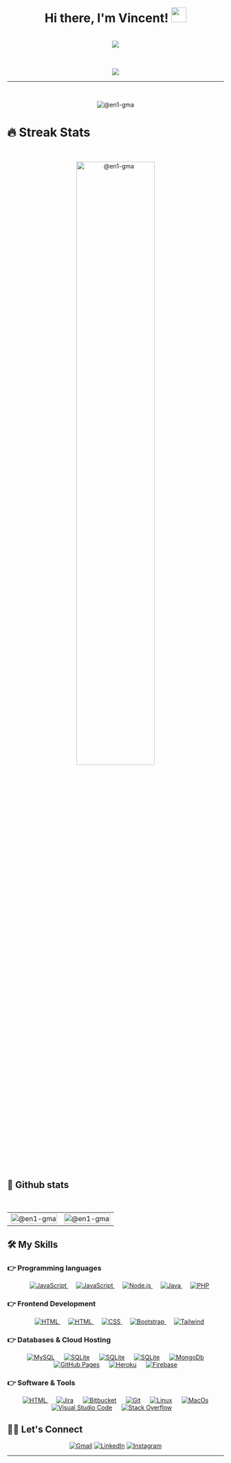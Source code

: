 <h1 align="center">Hi there, I'm Vincent! <img src="https://media.giphy.com/media/hvRJCLFzcasrR4ia7z/giphy.gif" width="35"></h1>
<br />
<div align="center">
<img src="https://camo.githubusercontent.com/fa73289736064aba480d0708da37d7aa183a8c3e2bcc2f58c54285a3bbbeecc1/68747470733a2f2f7777772e61616c7068612e6e65742f77702d636f6e74656e742f75706c6f6164732f323032302f31322f66756c6c2d737461636b2d646576656c6f706d656e742e676966">
</div>
<br />
<br />
<p align="center">
  <a href="https://github.com/DenverCoder1/readme-typing-svg"><img src="https://readme-typing-svg.herokuapp.com?lines=Full-time+Front%20end+developer;Full%20stack+enthusiast;Always%20learning%20new%20things!%20🚀&center=true&width=500&height=50"></a>
</p>
<hr />
<br />
<p align="center"> 
  <img src="https://komarev.com/ghpvc/?username=en1-gma&label=Profile views&color=0e75b6&style=for-the-badge" alt="@en1-gma" /> 
</p>

# 🔥 Streak Stats
<br />
<p align="center"><img src="https://github-readme-streak-stats.herokuapp.com/?user=en1-gma&theme=tokyonight&hide_border=true" alt="@en1-gma" width="60%" /></p>

## 🚀 Github stats
<br />
<table align="center" width="100%">
  <tr>
    <td width="50%">
      <img src="https://github-readme-stats.vercel.app/api?username=en1-gma&show_icons=true&theme=tokyonight&hide_border=true" alt="@en1-gma" width="100%" />
    </td>
    <td width="50%">
      <img src="https://github-readme-stats.vercel.app/api/top-langs/?username=en1-gma&theme=tokyonight&langs_count=15&layout=compact&hide_border=true" alt="@en1-gma" width="100%" />
    </td>
  </tr>
</table>

## 🛠️ My Skills

### 👉 Programming languages

<p align="center"> 
  &emsp;
  <a href="https://developer.mozilla.org/en-US/docs/Web/JavaScript" target="_blank"> 
     <img alt="JavaScript" src="https://img.shields.io/badge/JavaScript%20-%23F7DF1E.svg?style=for-the-badge&logo=javascript&logoColor=black">
   </a>
  &emsp;
  <a href="https://typescript.com" target="_blank"> 
     <img alt="JavaScript" src="https://img.shields.io/badge/typescript-%23007ACC.svg?style=for-the-badge&logo=typescript&logoColor=white">
   </a>
  &emsp;
  <a href="#" target="_blank"> 
     <img alt="Node.js" src="https://img.shields.io/badge/Node.Js%20-%23.svg?style=for-the-badge&logo=Node.js&logoColor=black">
   </a>
  &emsp;
  <a href="https://www.java.com" target="_blank"> 
    <img alt="Java" src="https://img.shields.io/badge/java-%23ED8B00.svg?style=for-the-badge&logo=openjdk&logoColor=white">
  </a>
  &emsp;
  <a href="https://www.php.net/">
    <img alt="PHP" src="https://img.shields.io/badge/PHP-%23777BB4.svg?style=for-the-badge&logo=php&logoColor=white"/>
  </a>
</p>

### 👉 Frontend Development
<p align="center"> 
  &emsp; 
  <a href="https://www.react.dev/" target="_blank"> 
   <img alt="HTML" src="https://img.shields.io/badge/react-%2320232a.svg?style=for-the-badge&logo=react&logoColor=%2361DAFB">
  </a>   
  &emsp; 
  <a href="https://www.w3.org/html/" target="_blank"> 
   <img alt="HTML" src="https://img.shields.io/badge/HTML5%20-%23E34F26.svg?style=for-the-badge&logo=html5&logoColor=white">
  </a>   
  &emsp;
  <a href="https://www.w3schools.com/css/" target="_blank">
    <img alt="CSS" src="https://img.shields.io/badge/CSS%20-%231572B6.svg?style=for-the-badge&logo=css3&logoColor=white">
  </a> 
   &emsp;
  <a href="https://getbootstrap.com" target="_blank"> 
    <img alt="Bootstrap" src="https://img.shields.io/badge/Bootstrap-%23563D7C.svg?style=for-the-badge&&logo=bootstrap&logoColor=white"/>
  </a>
   &emsp;
  <a href="@" target="_blank"> 
    <img alt="Tailwind" src="https://img.shields.io/badge/tailwindcss-%2338B2AC.svg?style=for-the-badge&logo=tailwind-css&logoColor=white"/>
  </a>
</p>

### 👉 Databases & Cloud Hosting
<p align="center">
  &emsp;
    <a href="https://www.mysql.com/"><img alt="MySQL" src="https://img.shields.io/badge/MySQL-%23000.svg?style=for-the-badge&logo=mysql&logoColor=white"></a>
  &emsp;
    <a href="https://www.sqlite.org/"><img alt="SQLite" src ="https://img.shields.io/badge/sqlite-%2307405e.svg?style=for-the-badge&&logo=sqlite&logoColor=white"/></a>
  &emsp;
    <a href="https://www.mariadb.org/"><img alt="SQLite" src ="https://img.shields.io/badge/MariaDB-003545?style=for-the-badge&logo=mariadb&logoColor=white"/></a>
  &emsp;
    <a href="https://www.sqlite.org/"><img alt="SQLite" src ="https://img.shields.io/badge/postgres-%23316192.svg?style=for-the-badge&logo=postgresql&logoColor=white"/></a>
  &emsp;
    <a href="https://www.mongodb.org/"><img alt="MongoDb" src ="https://img.shields.io/badge/mongoDB-%234ea94b.svg?style=for-the-badge&&logo=mongodb&logoColor=white"/></a>
  &emsp;
    <a href="https://www.github.com"><img alt="GitHub Pages" src="https://img.shields.io/badge/github%20pages-121013?style=for-the-badge&logo=github&logoColor=white"></a>
  &emsp;
    <a href="https://www.heroku.com/"><img alt="Heroku" src="https://img.shields.io/badge/Heroku%20-%23430098.svg?style=for-the-badge&logo=heroku&logoColor=white"></a>  
  &emsp;
    <a href="https://firebase.google.com/"><img alt="Firebase" src ="https://img.shields.io/badge/Firebase-%23316192.svg?style=for-the-badge&logo=firebase&logoColor=white"></a>
 </p>

 ### 👉 Software & Tools
 
<p align="center">
  &emsp; 
  <a href="https://www.github.com/" target="_blank"> 
   <img alt="HTML" src="https://img.shields.io/badge/github-%23121011.svg?style=for-the-badge&logo=github&logoColor=white">
  </a>   
  &emsp;
    <a href="#"><img alt="Jira" src="https://img.shields.io/badge/jira-%230A0FFF.svg?style=for-the-badge&logo=jira&logoColor=white"></a>
  &emsp;
    <a href="#"><img alt="Bitbucket" src="https://img.shields.io/badge/bitbucket-%230047B3.svg?style=for-the-badge&logo=bitbucket&logoColor=white"></a>
  &emsp;
    <a href="#"><img alt="Git" src="https://img.shields.io/badge/Git%20-%23F05033.svg?style=for-the-badge&logo=git&logoColor=white"></a>
  &emsp;
    <a href="#"><img alt="Linux" src="https://img.shields.io/badge/Linux-FCC624?style=for-the-badge&&logo=linux&logoColor=black"></a>
  &emsp;
    <a href="#"><img alt="MacOs" src="https://img.shields.io/badge/macOs-000?style=for-the-badge&&logo=macos"></a>
  &emsp;
    <a href="#"><img alt="Visual Studio Code" src="https://img.shields.io/badge/Visual%20Studio%20Code-0078d7.svg?style=for-the-badge&logo=visual-studio-code&logoColor=white"></a>
  &emsp;
    <a href="#"><img alt="Stack Overflow" src="https://img.shields.io/badge/-Stack%20Overflow-FE7A16?style=for-the-badge&logo=stack-overflow&logoColor=white"></a>
  &emsp;
</p>

## 🙋🏻 Let's Connect
<p align="center">
	<a href="mailto:en1gm4dev@gmail.com"><img src="https://img.shields.io/badge/Gmail-D14836?style=for-the-badge&logo=gmail&logoColor=white" alt="Gmail"/></a>
	<a href="https://linkedin.com/in/vincenzo-chiavetta"><img src="https://img.shields.io/badge/linkedin-%230077B5.svg?style=for-the-badge&logo=linkedin&logoColor=white)" alt="LinkedIn"/></a>
	<a href="https://instagram.com/vincenzo._.chiavetta"><img src="https://img.shields.io/badge/Instagram-%23E4405F.svg?style=for-the-badge&logo=Instagram&logoColor=white" alt="Instagram"/></a>
</p>

<hr/>
